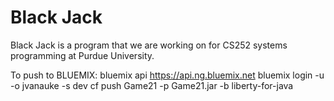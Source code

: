 # Black Jack

Black Jack is a program that we are working on for CS252 systems programming at Purdue University.


To push to BLUEMIX:
bluemix api https://api.ng.bluemix.net
bluemix login -u <email> -o jvanauke -s dev
cf push Game21 -p Game21.jar -b liberty-for-java
